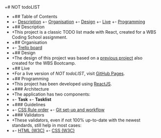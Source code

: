 +# NOT todoLIST

- +## Table of Contents
- +- [Description](#description)
  +- [Organisation](#organisation)
  +- [Design](#design)
  +- [Live](#live)
  +- [Programming](#programming)
- +## Description
- +This project is a classic TODO list made with React, created for a WBS Coding School assignment.
- +## Organisation
- +- [Trello board](https://trello.com/b/LT0UAVuc/todo-react)
- +## Design
- +The design of this project was based on a [previous project](https://klarmann1.github.io/ToDo-List/) also created for the WBS Bootcamp.
- +## Live
- +For a live version of _NOT todoLIST_, visit [GitHub Pages](https://Elie-Soued.github.io/TodoList_React).
- +## Programming
- +This project has been developed using [ReactJS](https://reactjs.org/).
- +### Architecture
- +The application has two components:
- +- **Task**
  +- **Tasklist**
- +### Guidelines
- +- [CSS Rule order](https://9elements.com/css-rule-order)
  +- [Git set-up and workflow](./doc/git.md)
- +### Validators
- +These validators, even if not 100% up-to-date with the newest standards, still help in most cases:
- +- [HTML (W3C)](https://validator.w3.org)
  +- [CSS (W3C)](https://jigsaw.w3.org/css-validator)
